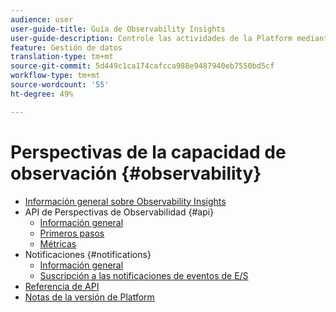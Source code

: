 ```yaml
---
audience: user
user-guide-title: Guía de Observability Insights
user-guide-description: Controle las actividades de la Platform mediante el uso de métricas estadísticas y notificaciones de eventos.
feature: Gestión de datos
translation-type: tm+mt
source-git-commit: 5d449c1ca174cafcca988e9487940eb7550bd5cf
workflow-type: tm+mt
source-wordcount: '55'
ht-degree: 49%

---
```



# Perspectivas de la capacidad de observación {#observability}

* [Información general sobre Observability Insights](home.md)
* API de Perspectivas de Observabilidad {#api}
   * [Información general](api/overview.md)
   * [Primeros pasos](api/getting-started.md)
   * [Métricas](api/metrics.md)
* Notificaciones {#notifications}
   * [Información general](notifications/overview.md)
   * [Suscripción a las notificaciones de eventos de E/S](notifications/subscribe.md)
* [Referencia de API](https://www.adobe.io/apis/experienceplatform/home/api-reference.html#!acpdr/swagger-specs/observability-insights.yaml)
* [Notas de la versión de Platform](https://www.adobe.com/go/platform-release-notes-en)